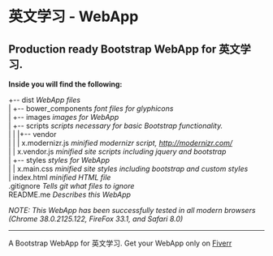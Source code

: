 英文学习 - WebApp
===============================

Production ready Bootstrap WebApp for 英文学习.
---

**Inside you will find the following:**

+-- dist  *WebApp files*  
|   +-- bower\_components *font files for glyphicons*  
|   +-- images *images for WebApp*  
|   +-- scripts *scripts necessary for basic Bootstrap functionality.*  
|   |   |+-- vendor  
|   |   |   x.modernizr.js *minified modernizr script, http://modernizr.com/*  
|   |   x.vendor.js *minified site scripts including jquery and bootstrap*  
|   +-- styles *styles for WebApp*  
|   |   x.main.css *minified site styles including bootstrap and custom styles*  
|   index.html *minified HTML file*  
.gitignore *Tells git what files to ignore*  
README.me *Describes this WebApp*  

*NOTE: This WebApp has been successfully tested in all modern browsers (Chrome 38.0.2125.122, FireFox 33.1, and Safari 8.0)*

---
A Bootstrap WebApp for 英文学习. Get your WebApp only on [Fiverr](https://www.fiverr.com/tylergoelz/convert-any-mockup-to-bootstrap?funnel=201411150010102336943540)
